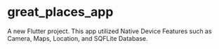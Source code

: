 # great_places_app

A new Flutter project. This app utilized Native Device Features such as Camera, Maps, Location, and SQFLite Database.